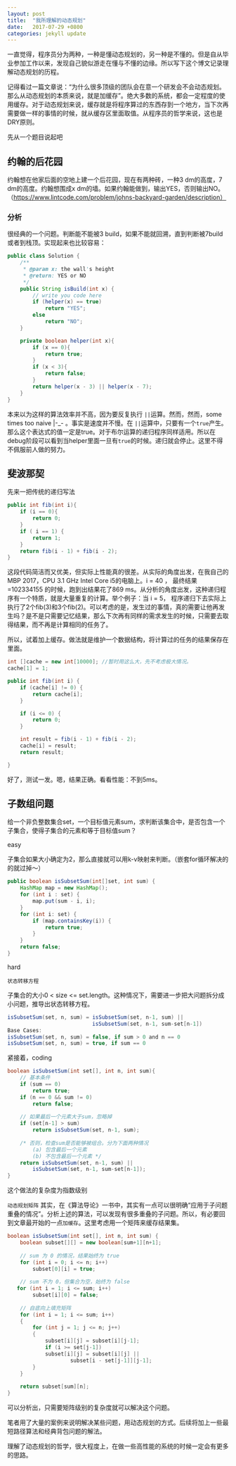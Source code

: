 ```yaml
---
layout: post
title:  "我所理解的动态规划"
date:   2017-07-29 +0800
categories: jekyll update
---
```


一直觉得，程序员分为两种，一种是懂动态规划的，另一种是不懂的。但是自从毕业参加工作以来，发现自己貌似游走在懂与不懂的边缘。所以写下这个博文记录理解动态规划的历程。

记得看过一篇文章说：“为什么很多顶级的团队会在意一个研发会不会动态规划。那么从动态规划的本质来说，就是加缓存”。绝大多数的系统，都会一定程度的使用缓存。对于动态规划来说，缓存就是将程序算过的东西存到一个地方，当下次再需要做一样的事情的时候，就从缓存区里面取值。从程序员的哲学来说，这也是DRY原则。

先从一个题目说起吧

## 约翰的后花园

约翰想在他家后面的空地上建一个后花园，现在有两种砖，一种3 dm的高度，7 dm的高度。约翰想围成x dm的墙。如果约翰能做到，输出YES，否则输出NO。（https://www.lintcode.com/problem/johns-backyard-garden/description）

### 分析

很经典的一个问题。判断能不能被3 build，如果不能就回溯，直到判断被7build或者到栈顶。实现起来也比较容易：
```java
public class Solution {
    /**
     * @param x: the wall's height
     * @return: YES or NO
     */
    public String isBuild(int x) {
        // write you code here
        if (helper(x) == true)
            return "YES";
        else
            return "NO";
    }

    private boolean helper(int x){
        if (x == 0){
            return true;
        }
        if (x < 3){
            return false;
        }
        return helper(x - 3) || helper(x - 7);
    }
}
```
本来以为这样的算法效率并不高，因为要反复执行 `||`运算。然而，然而，some times too naive |-_- 。事实是速度并不慢。在 `||`运算中，只要有一个`true`产生。那么这个表达式的值一定是true。对于布尔运算的递归程序同样适用。所以在debug阶段可以看到当helper里面一旦有`true`的时候。递归就会停止。这里不得不佩服前人做的努力。

## 斐波那契
先来一把传统的递归写法
```java
public int fib(int i){
    if (i == 0){
        return 0;
    }
    if ( i == 1) {
        return 1;
    }
    return fib(i - 1) + fib(i - 2);
}
```
这段代码简洁而又优美，但实际上性能真的很差。从实际的角度出发，在我自己的 MBP 2017，CPU 3.1 GHz Intel Core i5的电脑上。i = 40 ， 最终结果=102334155 的时候，跑到出结果花了869 ms。从分析的角度出发，这种递归程序有一个特质，就是大量重复的计算。举个例子：当 i = 5， 程序递归下去实际上执行了2个fib(3)和3个fib(2)。可以考虑的是，发生过的事情，真的需要让他再发生吗？是不是只需要记忆结果，那么下次再有同样的需求发生的时候，只需要去取得结果，而不再是计算相同的任务了。

所以，试着加上缓存。做法就是维护一个数据结构，将计算过的任务的结果保存在里面。
```java
int []cache = new int[10000]; //暂时用这么大，先不考虑极大情况。
cache[1] = 1;

public int fib(int i) {
    if (cache[i] != 0) {
        return cache[i];
    }

    if (i <= 0) {
        return 0;
    }

    int result = fib(i - 1) + fib(i - 2);
    cache[i] = result;
    return result;

}
```
好了，测试一发。嗯，结果正确。看看性能：不到5ms。

## 子数组问题
给一个非负整数集合set，一个目标值元素sum，求判断该集合中，是否包含一个子集合，使得子集合的元素和等于目标值sum？

easy

子集合如果大小确定为2，那么直接就可以用k-v映射来判断。（嵌套for循环解决的的就过掉～）
```java
public boolean isSubsetSum(int[]set, int sum) {
    HashMap map = new HashMap();
    for (int i : set) {
        map.put(sum - i, i);
    }
    for (int i: set) {
        if (map.containsKey(i)) {
            return true;
        }
    }
    return false;
}
```

hard

`状态转移方程`

子集合的大小0 < size <= set.length。这种情况下，需要进一步把大问题拆分成小问题，推导出状态转移方程。
```java
isSubsetSum(set, n, sum) = isSubsetSum(set, n-1, sum) || 
                           isSubsetSum(set, n-1, sum-set[n-1])
Base Cases:
isSubsetSum(set, n, sum) = false, if sum > 0 and n == 0
isSubsetSum(set, n, sum) = true, if sum == 0 
```
紧接着，coding
```java
boolean isSubsetSum(int set[], int n, int sum){
    // 基本条件
    if (sum == 0)
        return true;
    if (n == 0 && sum != 0)
        return false;
        
    // 如果最后一个元素大于sum，忽略掉
    if (set[n-1] > sum)
        return isSubsetSum(set, n-1, sum);
        
    /* 否则，检查sum是否能够被组合。分为下面两种情况
        (a) 包含最后一个元素 
        (b) 不包含最后一个元素 */
    return isSubsetSum(set, n-1, sum) || 
        isSubsetSum(set, n-1, sum-set[n-1]);
}
```
这个做法的复杂度为指数级别

`动态规划矩阵`
其实，在《算法导论》一书中，其实有一点可以很明确“应用于子问题重叠的情况”。分析上述的算法，可以发现有很多重叠的子问题。所以，有必要回到文章最开始的一点`加缓存`。这里考虑用一个矩阵来缓存结果集。
```java
boolean isSubsetSum(int set[], int n, int sum) {
    boolean subset[][] = new boolean[sum+1][n+1];
    
    // sum 为 0 的情况，结果始终为 true 
    for (int i = 0; i <= n; i++)
        subset[0][i] = true;
    
    // sum 不为 0，但集合为空，始终为 false
   for (int i = 1; i <= sum; i++)
        subset[i][0] = false;
    
    // 自底向上填充矩阵
    for (int i = 1; i <= sum; i++)
    {
        for (int j = 1; j <= n; j++)
        {
            subset[i][j] = subset[i][j-1];
            if (i >= set[j-1])
            subset[i][j] = subset[i][j] || 
                    subset[i - set[j-1]][j-1];
        }
    }
    
    return subset[sum][n];
}
```
可以分析出，只需要矩阵级别的复杂度就可以解决这个问题。

笔者用了大量的案例来说明解决某些问题，用动态规划的方式。后续将加上一些最短路径算法和经典背包问题的解法。

理解了动态规划的哲学，很大程度上，在做一些高性能的系统的时候一定会有更多的思路。